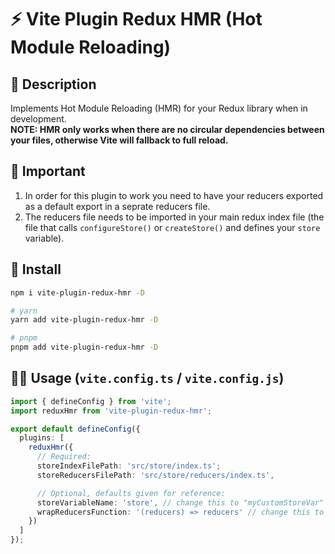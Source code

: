 # ⚡ Vite Plugin Redux HMR (Hot Module Reloading)

## 📗 Description
Implements Hot Module Reloading (HMR) for your Redux library when in development.<br />
**NOTE: HMR only works when there are no circular dependencies between your files, otherwise Vite will fallback to full reload.**

## 🧪 Important
1. In order for this plugin to work you need to have your reducers exported as a default export in a seprate reducers file.
2. The reducers file needs to be imported in your main redux index file (the file that calls `configureStore()` or `createStore()` and defines your `store` variable).

## 🚀 Install
```bash
npm i vite-plugin-redux-hmr -D

# yarn
yarn add vite-plugin-redux-hmr -D

# pnpm
pnpm add vite-plugin-redux-hmr -D
```

## 🧑‍💻 Usage (`vite.config.ts` / `vite.config.js`)
```ts
import { defineConfig } from 'vite';
import reduxHmr from 'vite-plugin-redux-hmr';

export default defineConfig({
  plugins: [
    reduxHmr({
      // Required:
      storeIndexFilePath: 'src/store/index.ts';
      storeReducersFilePath: 'src/store/reducers/index.ts',

      // Optional, defaults given for reference:
      storeVariableName: 'store', // change this to "myCustomStoreVar" in case you assigned your configureStore()/createStore() result to something different from "store"
      wrapReducersFunction: '(reducers) => reducers' // change this to something else like "(reducers) => rememberReducer(reducers)" in case you have a top-level reducer like the one from the "redux-rememeber" library
    })
  ]
});
```
